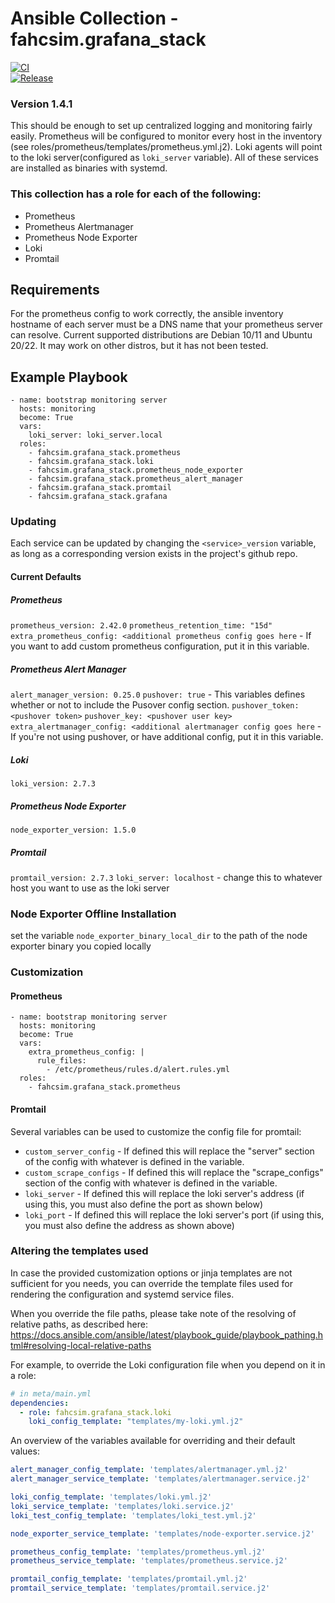 # Ansible Collection - fahcsim.grafana_stack
[![CI](https://github.com/fahcsim/grafana_stack_collection/actions/workflows/prometheus.yml/badge.svg)](https://github.com/fahcsim/grafana_stack_collection/actions/workflows/prometheus.yml)  
[![Release](https://github.com/fahcsim/grafana_stack_collection/actions/workflows/release.yml/badge.svg)](https://github.com/fahcsim/grafana_stack_collection/actions/workflows/release.yml)
### Version 1.4.1 
This should be enough to set up centralized logging and monitoring fairly easily. Prometheus will be configured to monitor every host in the inventory (see roles/prometheus/templates/prometheus.yml.j2). Loki agents will point to the loki server(configured as `loki_server` variable). All of these services are installed as binaries with systemd.
### This collection has a role for each of the following:
- Prometheus
- Prometheus Alertmanager
- Prometheus Node Exporter
- Loki
- Promtail
## Requirements
For the prometheus config to work correctly, the ansible inventory hostname of each server must be a DNS name that your prometheus server can resolve.
Current supported distributions are Debian 10/11 and Ubuntu 20/22. It may work on other distros, but it has not been tested.
## Example Playbook
```
- name: bootstrap monitoring server
  hosts: monitoring
  become: True
  vars:
    loki_server: loki_server.local
  roles:
    - fahcsim.grafana_stack.prometheus
    - fahcsim.grafana_stack.loki
    - fahcsim.grafana_stack.prometheus_node_exporter
    - fahcsim.grafana_stack.prometheus_alert_manager
    - fahcsim.grafana_stack.promtail
    - fahcsim.grafana_stack.grafana
```
### Updating
Each service can be updated by changing the `<service>_version` variable, as long as a corresponding version exists in the project's github repo.
#### Current Defaults
##### Prometheus
`prometheus_version: 2.42.0`
`prometheus_retention_time: "15d"`
`extra_prometheus_config: <additional prometheus config goes here` - If you want to add custom prometheus configuration, put it in this variable.
##### Prometheus Alert Manager
`alert_manager_version: 0.25.0`
`pushover: true` - This variables defines whether or not to include the Pusover config section.
`pushover_token: <pushover token>`
`pushover_key: <pushover user key>`
`extra_alertmanager_config: <additional alertmanager config goes here` - If you're not using pushover, or have additional config, put it in this variable.
##### Loki
`loki_version: 2.7.3`
##### Prometheus Node Exporter
`node_exporter_version: 1.5.0`
##### Promtail
`promtail_version: 2.7.3`
`loki_server: localhost` - change this to whatever host you want to use as the loki server

### Node Exporter Offline Installation
set the variable `node_exporter_binary_local_dir` to the path of the node exporter binary you copied locally

### Customization

#### Prometheus

```
- name: bootstrap monitoring server
  hosts: monitoring
  become: True
  vars:
    extra_prometheus_config: |
      rule_files:
        - /etc/prometheus/rules.d/alert.rules.yml
  roles:
    - fahcsim.grafana_stack.prometheus
```

#### Promtail
Several variables can be used to customize the config file for promtail:
- `custom_server_config` - If defined this will replace the "server" section of the config with whatever is defined in the variable. 
- `custom_scrape_configs` - If defined this will replace the "scrape_configs" section of the config with whatever is defined in the variable. 
- `loki_server` - If defined this will replace the loki server's address (if using this, you must also define the port as shown below)
- `loki_port` - If defined this will replace the loki server's port (if using this, you must also define the address as shown above)


### Altering the templates used
In case the provided customization options or jinja templates are not sufficient for you needs,
you can override the template files used for rendering the configuration and systemd service files.

When you override the file paths, please take note of the resolving of relative paths, as described here:
https://docs.ansible.com/ansible/latest/playbook_guide/playbook_pathing.html#resolving-local-relative-paths

For example, to override the Loki configuration file when you depend on it in a role:

```yaml
# in meta/main.yml
dependencies:
  - role: fahcsim.grafana_stack.loki
    loki_config_template: "templates/my-loki.yml.j2"
```

An overview of the variables available for overriding and their default values:
```yaml
alert_manager_config_template: 'templates/alertmanager.yml.j2'
alert_manager_service_template: 'templates/alertmanager.service.j2'

loki_config_template: 'templates/loki.yml.j2'
loki_service_template: 'templates/loki.service.j2'
loki_test_config_template: 'templates/loki_test.yml.j2'

node_exporter_service_template: 'templates/node-exporter.service.j2'

prometheus_config_template: 'templates/prometheus.yml.j2'
prometheus_service_template: 'templates/prometheus.service.j2'

promtail_config_template: 'templates/promtail.yml.j2'
promtail_service_template: 'templates/promtail.service.j2'
```
